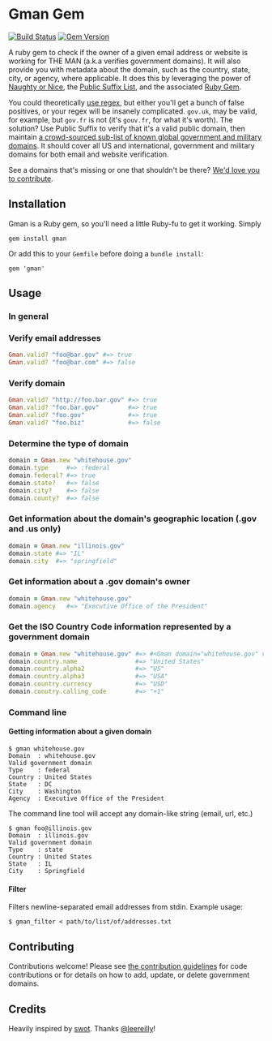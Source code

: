 # Gman Gem

[![Build Status](https://travis-ci.org/benbalter/gman.png)](https://travis-ci.org/benbalter/gman) [![Gem Version](https://badge.fury.io/rb/gman.png)](http://badge.fury.io/rb/gman)

A ruby gem to check if the owner of a given email address or website is working for THE MAN (a.k.a verifies government domains). It will also provide you with metadata about the domain, such as the country, state, city, or agency, where applicable. It does this by leveraging the power of [Naughty or Nice](https://github.com/benbalter/naughty_or_nice), the [Public Suffix List](http://publicsuffix.org/), and the associated [Ruby Gem](https://github.com/weppos/publicsuffix-ruby).

You could theoretically [use regex](https://gist.github.com/benbalter/6147066), but either you'll get a bunch of false positives, or your regex will be insanely complicated. `gov.uk`, may be valid, for example, but `gov.fr` is not (it's `gouv.fr`, for what it's worth). The solution? Use Public Suffix to verify that it's a valid public domain, then maintain [a crowd-sourced sub-list of known global government and military domains](https://github.com/benbalter/gman/blob/master/config/domains.txt). It should cover all US and international, government and military domains for both email and website verification.

See a domains that's missing or one that shouldn't be there? [We'd love you to contribute](CONTRIBUTING.md).

## Installation

Gman is a Ruby gem, so you'll need a little Ruby-fu to get it working. Simply

`gem install gman`

Or add this to your `Gemfile` before doing a `bundle install`:

`gem 'gman'`

## Usage

### In general

### Verify email addresses

```ruby
Gman.valid? "foo@bar.gov" #=> true
Gman.valid? "foo@bar.com" #=> false
```

### Verify domain

```ruby
Gman.valid? "http://foo.bar.gov" #=> true
Gman.valid? "foo.bar.gov"        #=> true
Gman.valid? "foo.gov"            #=> true
Gman.valid? "foo.biz"            #=> false
```

### Determine the type of domain

```ruby
domain = Gman.new "whitehouse.gov"
domain.type     #=> :federal
domain.federal? #=> true
domain.state?   #=> false
domain.city?    #=> false
domain.county?  #=> false
```

### Get information about the domain's geographic location (.gov and .us only)

```ruby
domain = Gman.new "illinois.gov"
domain.state #=> "IL"
domain.city  #=> "springfield"
```

### Get information about a .gov domain's owner

```ruby
domain = Gman.new "whitehouse.gov"
domain.agency   #=> "Executive Office of the President"
```

### Get the ISO Country Code information represented by a government domain

```ruby
domain = Gman.new "whitehouse.gov" #=> #<Gman domain="whitehouse.gov" valid=true>
domain.country.name                #=> "United States"
domain.country.alpha2              #=> "US"
domain.country.alpha3              #=> "USA"
domain.country.currency            #=> "USD"
domain.conutry.calling_code        #=> "+1"
```

### Command line

#### Getting information about a given domain

```
$ gman whitehouse.gov
Domain  : whitehouse.gov
Valid government domain
Type    : federal
Country : United States
State   : DC
City    : Washington
Agency  : Executive Office of the President
```

The command line tool will accept any domain-like string (email, url, etc.)

```
$ gman foo@illinois.gov
Domain  : illinois.gov
Valid government domain
Type    : state
Country : United States
State   : IL
City    : Springfield
```

#### Filter

Filters newline-separated email addresses from stdin. Example usage:

```
$ gman_filter < path/to/list/of/addresses.txt
```

## Contributing

Contributions welcome! Please see [the contribution guidelines](CONTRIBUTING.md) for code contributions or for details on how to add, update, or delete government domains.

## Credits

Heavily inspired by [swot](https://github.com/leereilly/swot). Thanks [@leereilly](https://github.com/leereilly)!
